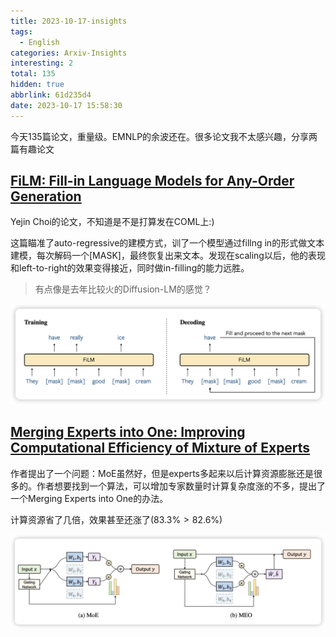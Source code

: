 ```yaml
---
title: 2023-10-17-insights
tags:
  - English
categories: Arxiv-Insights
interesting: 2
total: 135
hidden: true
abbrlink: 61d235d4
date: 2023-10-17 15:58:30
---
```


今天135篇论文，重量级。EMNLP的余波还在。很多论文我不太感兴趣，分享两篇有趣论文

## [FiLM: Fill-in Language Models for Any-Order Generation](https://arxiv.org/pdf/2310.09930.pdf)

Yejin Choi的论文，不知道是不是打算发在COML上:)

这篇瞄准了auto-regressive的建模方式，训了一个模型通过fillng in的形式做文本建模，每次解码一个[MASK]，最终恢复出来文本。发现在scaling以后，他的表现和left-to-right的效果变得接近，同时做in-filling的能力远胜。

> 有点像是去年比较火的Diffusion-LM的感觉？

<img src="../../files/images/arxiv-insights/2023-10-17/FiLM.png">



## [Merging Experts into One: Improving Computational Efficiency of Mixture of Experts](https://arxiv.org/pdf/2310.09832.pdf)
作者提出了一个问题：MoE虽然好，但是experts多起来以后计算资源膨胀还是很多的。作者想要找到一个算法，可以增加专家数量时计算复杂度涨的不多，提出了一个Merging Experts into One的办法。

计算资源省了几倍，效果甚至还涨了($83.3\% > 82.6\%$)

<img src="../../files/images/arxiv-insights/2023-10-17/MEO.png">
